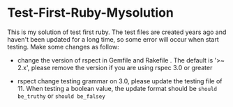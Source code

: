 # Test-First-Ruby-Mysolution

This is my solution of test first ruby. 
The test files are created years ago and haven't been updated for a long time, so some error will occur when start testing. Make some changes as follow:

- change the version of rspect in Gemfile and Rakefile . The default is '>~ 2.x', please remove the version if you are using rspec 3.0 or greater

- rspect change testing grammar on 3.0, please update the testing file of 11. When testing a boolean value, the update format should be `should be_truthy` or `should be_falsey`
